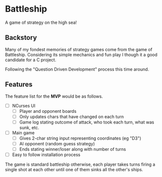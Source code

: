 # Battleship
A game of strategy on the high sea!

## Backstory

Many of my fondest memories of strategy games come from the game of Battleship. Considering its simple mechanics and fun play I though it a good candidate for a C project.

Following the "Question Driven Development" process this time around.

## Features

The feature list for the **MVP** would be as follows.

- [ ] NCurses UI
  - [ ] Player and opponent boards
  - [ ] Only updates chars that have changed on each turn
  - [ ] Game log stating outcome of attack, who took each turn, what was sunk, etc.
- [ ] Main game
  - [ ] Gives 2-char string input representing coordinates (eg "D3")
  - [ ] AI opponent (random guess strategy)
  - [ ] Ends stating winner/loser along with number of turns
- [ ] Easy to follow installation process

The game is standard battleship otherwise, each player takes turns firing a single shot at each other until one of them sinks all the other's ships.
